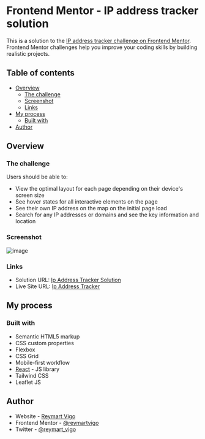 # Frontend Mentor - IP address tracker solution

This is a solution to the [IP address tracker challenge on Frontend Mentor](https://www.frontendmentor.io/challenges/ip-address-tracker-I8-0yYAH0). Frontend Mentor challenges help you improve your coding skills by building realistic projects. 

## Table of contents

- [Overview](#overview)
  - [The challenge](#the-challenge)
  - [Screenshot](#screenshot)
  - [Links](#links)
- [My process](#my-process)
  - [Built with](#built-with)
- [Author](#author)

## Overview

### The challenge

Users should be able to:

- View the optimal layout for each page depending on their device's screen size
- See hover states for all interactive elements on the page
- See their own IP address on the map on the initial page load
- Search for any IP addresses or domains and see the key information and location

### Screenshot

![image](https://github.com/reymartvigo/Ip-Address-Tracker/assets/111113305/65456aba-c7d5-42d6-bd6d-f8f650b84a0c)


### Links

- Solution URL: [Ip Address Tracker Solution](https://www.frontendmentor.io/solutions/ip-address-tracker-react-js-vite-html-tailwindcss-mobile-first-83c5D32YCB)
- Live Site URL: [Ip Address Tracker](https://ip-address-tracker-api.netlify.app/)

## My process

### Built with

- Semantic HTML5 markup
- CSS custom properties
- Flexbox
- CSS Grid
- Mobile-first workflow
- [React](https://reactjs.org/) - JS library
- Tailwind CSS
- Leaflet JS

## Author

- Website - [Reymart Vigo](https://reymart-portfolio.netlify.app/)
- Frontend Mentor - [@reymartvigo](https://www.frontendmentor.io/profile/reymartvigo)
- Twitter - [@reymart_vigo](https://www.twitter.com/reymart_vigo)


